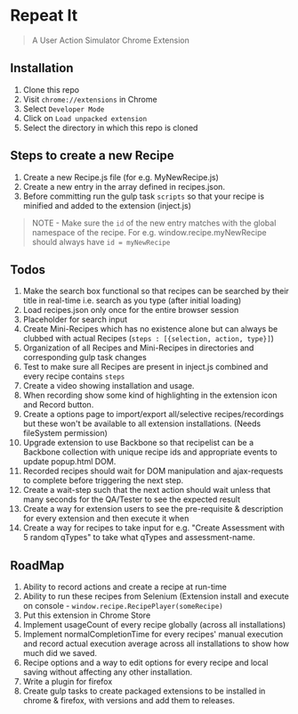 # Repeat It
> A User Action Simulator Chrome Extension



## Installation

1. Clone this repo
2. Visit `chrome://extensions` in Chrome
3. Select `Developer Mode`
4. Click on `Load unpacked extension`
5. Select the directory in which this repo is cloned



## Steps to create a new Recipe

1. Create a new Recipe.js file (for e.g. MyNewRecipe.js)
2. Create a new entry in the array defined in recipes.json. 
3. Before committing run the gulp task `scripts` so that your recipe is minified and added to the extension (inject.js)

>NOTE - Make sure the `id` of the new entry matches with the global namespace of the recipe. For e.g. window.recipe.myNewRecipe should always have `id = myNewRecipe`



## Todos

1. Make the search box functional so that recipes can be searched by their title in real-time i.e. search as you type (after initial loading)
2. Load recipes.json only once for the entire browser session
3. Placeholder for search input
4. Create Mini-Recipes which has no existence alone but can always be clubbed with actual Recipes (`steps : [{selection, action, type}]`)
5. Organization of all Recipes and Mini-Recipes in directories and corresponding gulp task changes
6. Test to make sure all Recipes are present in inject.js combined and every recipe contains `steps`
7. Create a video showing installation and usage.
8. When recording show some kind of highlighting in the extension icon and Record button.
9. Create a options page to import/export all/selective recipes/recordings but these won't be available to all extension installations. (Needs fileSystem permission)
10. Upgrade extension to use Backbone so that recipelist can be a Backbone collection with unique recipe ids and appropriate events to update popup.html DOM.
11. Recorded recipes should wait for DOM manipulation and ajax-requests to complete before triggering the next step.
12. Create a wait-step such that the next action should wait unless that many seconds for the QA/Tester to see the expected result
13. Create a way for extension users to see the pre-requisite & description for every extension and then execute it when
14. Create a way for recipes to take input for e.g. "Create Assessment with 5 random qTypes" to take what qTypes and assessment-name.



## RoadMap

1. Ability to record actions and create a recipe at run-time
2. Ability to run these recipes from Selenium (Extension install and execute on console - `window.recipe.RecipePlayer(someRecipe)`
3. Put this extension in Chrome Store
4. Implement usageCount of every recipe globally (across all installations)
5. Implement normalCompletionTime for every recipes' manual execution and record actual execution average across all installations to show how much did we saved.
6. Recipe options and a way to edit options for every recipe and local saving without affecting any other installation.
7. Write a plugin for firefox
8. Create gulp tasks to create packaged extensions to be installed in chrome & firefox, with versions and add them to releases.
